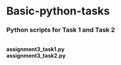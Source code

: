 # Basic-python-tasks
<h3>Python scripts for Task 1 and Task 2</h3>
<br> 
<b>assignment3_task1.py
<br> 
assignment3_task2.py
</b>
